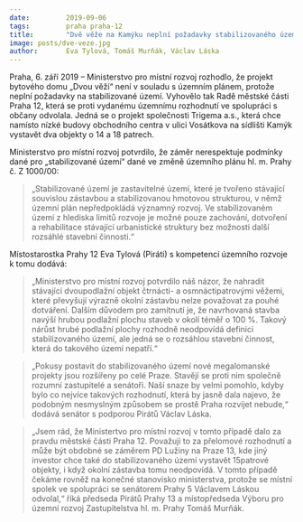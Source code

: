 ```yaml
---
date:         2019-09-06
tags:         praha praha-12
title:        "Dvě věže na Kamýku neplní požadavky stabilizovaného území"
image: posts/dve-veze.jpg
author:       Eva Tylová, Tomáš Murňák, Václav Láska
---
```


Praha, 6. září 2019 – Ministerstvo pro místní rozvoj rozhodlo, že projekt bytového domu „Dvou věží“ není v souladu s územním plánem, protože neplní požadavky na stabilizované území. Vyhovělo tak Radě městské části Praha 12, která se proti vydanému územnímu rozhodnutí ve spolupráci s občany odvolala. Jedná se o projekt společnosti Trigema a.s., která chce namísto nízké budovy obchodního centra v ulici Vosátkova na sídlišti Kamýk vystavět dva objekty o 14 a 18 patrech.

Ministerstvo pro místní rozvoj potvrdilo, že záměr nerespektuje podmínky dané pro „stabilizované území“ dané ve změně územního plánu hl. m. Prahy č. Z 1000/00: 

> „Stabilizované území je zastavitelné území, které je tvořeno stávající souvislou zástavbou a stabilizovanou hmotovou strukturou, v němž územní plán nepředpokládá významný rozvoj. Ve stabilizovaném území z hlediska limitů rozvoje je možné pouze zachování, dotvoření a rehabilitace stávající urbanistické struktury bez možnosti další rozsáhlé stavební činnosti.“ 

Místostarostka Prahy 12 Eva Tylová (Piráti) s kompetencí územního rozvoje k tomu dodává: 

> „Ministerstvo pro místní rozvoj potvrdilo náš názor, že nahradit stávající dvoupodlažní objekt čtrnácti- a osmnáctipatrovými věžemi, které převyšují výrazně okolní zástavbu nelze považovat za pouhé dotváření. Dalším důvodem pro zamítnutí je, že navrhovaná stavba navýší hrubou podlažní plochu staveb v okolí téměř o 100 %. Takový nárůst hrubé podlažní plochy rozhodně neodpovídá definici stabilizovaného území, ale jedná se o rozsáhlou stavební činnost, která do takového území nepatří.“

> „Pokusy postavit do stabilizovaného území nové megalomanské projekty jsou rozšířeny po celé Praze. Stavějí se proti nim společně rozumní zastupitelé a senátoři. Naší snaze by velmi pomohlo, kdyby bylo co nejvíce takových rozhodnutí, která by jasně dala najevo, že podobným nesmyslným způsobem se prostě Praha rozvíjet nebude,“ dodává senátor s podporou Pirátů Václav Láska. 

> „Jsem rád, že Ministertvo pro místní rozvoj v tomto případě dalo za pravdu městské části Praha 12. Považuji to za přelomové rozhodnutí a může být obdobné se záměrem PD Lužiny na Praze 13, kde jiný investor chce také do stabilizovaného území vystavět 15patrové objekty, i když okolní zástavba tomu neodpovídá. V tomto případě čekáme rovněž na konečné stanovisko ministerstva, protože se místní spolek ve spolupráci se senátorem Prahy 5 Václavem Láskou odvolal,“ říká předseda Pirátů Prahy 13 a místopředseda Výboru pro územní rozvoj Zastupitelstva hl. m. Prahy Tomáš Murňák.
